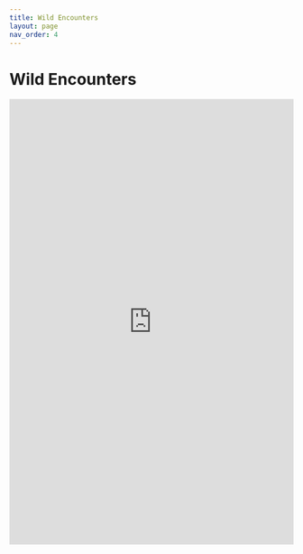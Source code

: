 ```yaml
---
title: Wild Encounters
layout: page
nav_order: 4
---
```


# Wild Encounters
<script async src="https://pagead2.googlesyndication.com/pagead/js/adsbygoogle.js?client=ca-pub-4829462676030982"
     crossorigin="anonymous"></script>
<!-- Wild encounters -->
<ins class="adsbygoogle"
     style="display:block"
     data-ad-client="ca-pub-4829462676030982"
     data-ad-slot="6814604609"
     data-ad-format="auto"
     data-full-width-responsive="true"></ins>
<script>
     (adsbygoogle = window.adsbygoogle || []).push({});
</script>
<iframe src="https://romhackstudios.github.io/pages/wildencounters.html" width="100%" height="790px" frameBorder="0" style="border: 0;"></iframe>
<script async src="https://pagead2.googlesyndication.com/pagead/js/adsbygoogle.js?client=ca-pub-4829462676030982"
     crossorigin="anonymous"></script>
<!-- Wild encounters -->
<ins class="adsbygoogle"
     style="display:block"
     data-ad-client="ca-pub-4829462676030982"
     data-ad-slot="6814604609"
     data-ad-format="auto"
     data-full-width-responsive="true"></ins>
<script>
     (adsbygoogle = window.adsbygoogle || []).push({});
</script>

